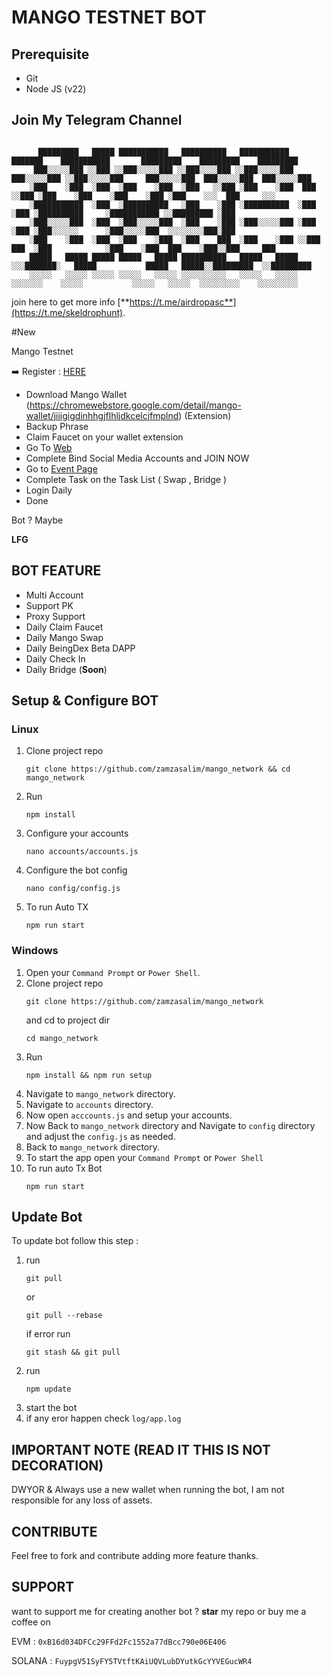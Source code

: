 # MANGO TESTNET BOT

## Prerequisite

- Git
- Node JS (v22)

## Join My Telegram Channel

```

      █████████   █████ ███████████   ██████████   ███████████      ███████    ███████████       █████████    █████████    █████████
     ███░░░░░███ ░░███ ░░███░░░░░███ ░░███░░░░███ ░░███░░░░░███   ███░░░░░███ ░░███░░░░░███     ███░░░░░███  ███░░░░░███  ███░░░░░███
    ░███    ░███  ░███  ░███    ░███  ░███   ░░███ ░███    ░███  ███     ░░███ ░███    ░███    ░███    ░███ ░███    ░░░  ███     ░░░
    ░███████████  ░███  ░██████████   ░███    ░███ ░██████████  ░███      ░███ ░██████████     ░███████████ ░░█████████ ░███
    ░███░░░░░███  ░███  ░███░░░░░███  ░███    ░███ ░███░░░░░███ ░███      ░███ ░███░░░░░░      ░███░░░░░███  ░░░░░░░░███░███
    ░███    ░███  ░███  ░███    ░███  ░███    ███  ░███    ░███ ░░███     ███  ░███            ░███    ░███  ███    ░███░░███     ███
    █████   █████ █████ █████   █████ ██████████   █████   █████ ░░░███████░   █████           █████   █████░░█████████  ░░█████████
    ░░░░░   ░░░░░ ░░░░░ ░░░░░   ░░░░░ ░░░░░░░░░░   ░░░░░   ░░░░░    ░░░░░░░    ░░░░░           ░░░░░   ░░░░░  ░░░░░░░░░    ░░░░░░░░░

```

join here to get more info
[**https://t.me/airdropasc**](https://t.me/skeldrophunt).

#New

Mango Testnet

➡️ Register : [HERE](https://task.testnet.mangonetwork.io/?invite=7NlhG1)

- Download Mango Wallet (https://chromewebstore.google.com/detail/mango-wallet/jiiigigdinhhgjflhljdkcelcjfmplnd) (Extension)
- Backup Phrase
- Claim Faucet on your wallet extension
- Go To [Web](https://task.testnet.mangonetwork.io/?invite=7NlhG1)
- Complete Bind Social Media Accounts and JOIN NOW
- Go to [Event Page](https://task.testnet.mangonetwork.io/events)
- Complete Task on the Task List ( Swap , Bridge )
- Login Daily
- Done

Bot ? Maybe

**LFG**

## BOT FEATURE

- Multi Account
- Support PK
- Proxy Support
- Daily Claim Faucet
- Daily Mango Swap
- Daily BeingDex Beta DAPP
- Daily Check In
- Daily Bridge (**Soon**)

## Setup & Configure BOT

### Linux

1. Clone project repo
   ```
   git clone https://github.com/zamzasalim/mango_network && cd mango_network
   ```
2. Run
   ```
   npm install
   ```
3. Configure your accounts
   ```
   nano accounts/accounts.js
   ```
4. Configure the bot config
   ```
   nano config/config.js
   ```
5. To run Auto TX
   ```
   npm run start
   ```

### Windows

1. Open your `Command Prompt` or `Power Shell`.
2. Clone project repo
   ```
   git clone https://github.com/zamzasalim/mango_network
   ```
   and cd to project dir
   ```
   cd mango_network
   ```
3. Run
   ```
   npm install && npm run setup
   ```
4. Navigate to `mango_network` directory.
5. Navigate to `accounts` directory.
6. Now open `acccounts.js` and setup your accounts.
7. Now Back to `mango_network` directory and Navigate to `config` directory and adjust the `config.js` as needed.
8. Back to `mango_network` directory.
9. To start the app open your `Command Prompt` or `Power Shell`
10. To run auto Tx Bot
    ```
    npm run start
    ```

## Update Bot

To update bot follow this step :

1. run
   ```
   git pull
   ```
   or
   ```
   git pull --rebase
   ```
   if error run
   ```
   git stash && git pull
   ```
2. run
   ```
   npm update
   ```
3. start the bot
4. if any eror happen check `log/app.log`

## IMPORTANT NOTE (READ IT THIS IS NOT DECORATION)

DWYOR & Always use a new wallet when running the bot, I am not responsible for any loss of assets.

## CONTRIBUTE

Feel free to fork and contribute adding more feature thanks.

## SUPPORT

want to support me for creating another bot ?
**star** my repo or buy me a coffee on

EVM : `0xB16d034DFCc29FFd2Fc1552a77dBcc790e06E406`

SOLANA : `FuypgV51SyFY5TVtftKAiUQVLubDYutkGcYYVEGucWR4`
